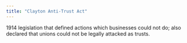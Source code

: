 ```yaml
---
title: "Clayton Anti-Trust Act"
---
```

1914 legislation that defined actions which businesses could not do; also declared that unions could not be legally attacked as trusts.

